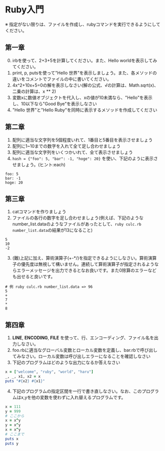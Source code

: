 Ruby入門
========
※ 指定がない限りは、ファイルを作成し、rubyコマンドを実行できるようにしてください。

## 第一章
0. irbを使って、2+3+5を計算してください。また、Hello worldを表示してみてください。
1. print, p, putsを使って"Hello 世界"を表示しましょう。また、各メソッドの違いをコメントでファイルの中に書いてください。
2. 4x^2+10x+5=0の解を表示しなさい(解の公式、√の計算は、Math.sqrt(x)、二乗の計算は、x ** 2)
3. 変数xに数値オブジェクトを代入し、xの値が10未満なら、"Hello"を表示し、10以下なら"Good Bye"を表示しなさい
4. "Hello 世界"と"Hello Ruby"を同時に表示するメソッドを作成してください

## 第二章
1. 配列に適当な文字列を5個程度いれて、1番目と5番目を表示させましょう
1. 配列に1~10までの数字を入れて全て足し合わせましょう
2. 配列に適当な文字列をいくつかいれて、全て表示させましょう
3. ```hash = {"foo": 5, "bar": -1, "hoge": 20}``` を使い、下記のように表示させましょう。(ヒント:each)
```
foo: 5
bar: -1
hoge: 20
```

## 第三章
1. catコマンドを作りましょう
2. ファイルの各行の数字を足し合わせましょう(例えば、下記のようなnumber_list.dataのようなファイルがあったとして、```ruby culc.rb number_list.data```の結果が13になること)
```
5
10
-2
```
3. (難)上記に加え、算術演算子(+-\*/)を指定できるようにしなさい。算術演算子の優先度は無視して構いません。連続して算術演算子が指定されるようならエラーメッセージを出力できるとなお良いです。また0除算のエラーなども出せると良いです。
```
# 例 ruby culc.rb number_list.data => 96
5
+
7
*
8
```

## 第四章
1. __LINE__, __ENCODING__, __FILE__ を使って、行、エンコーディング、ファイル名を出力しなさい。
2. foo.rbに適当なグローバル変数とローカル変数を定義し、bar.rbで呼び出してみなさい。ローカル変数は呼び出しエラーになることを確認しなさい 
3. 下記のプログラムはどのような出力になるか答えなさい
```ruby
x = ["welcome", "ruby", "world", "haru"]
_, _, x1, x2 = x
puts "#{x2} #{x1}"
```
4. 下記のプログラムの指定区間を一行で書き直しなさい。なお、このプログラムはx,yを他の変数を使わずに入れ替えるプログラムです。
```ruby
x = 111
y = 999
# ここから
x = x^y
y = x^y
x = x^y
# ここまで
puts x
puts y
```
